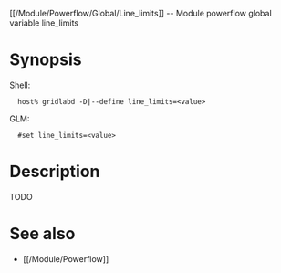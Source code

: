 [[/Module/Powerflow/Global/Line_limits]] -- Module powerflow global variable line_limits

# Synopsis
Shell:
~~~
  host% gridlabd -D|--define line_limits=<value>
~~~
GLM:
~~~
  #set line_limits=<value>
~~~

# Description

TODO

# See also
* [[/Module/Powerflow]]
